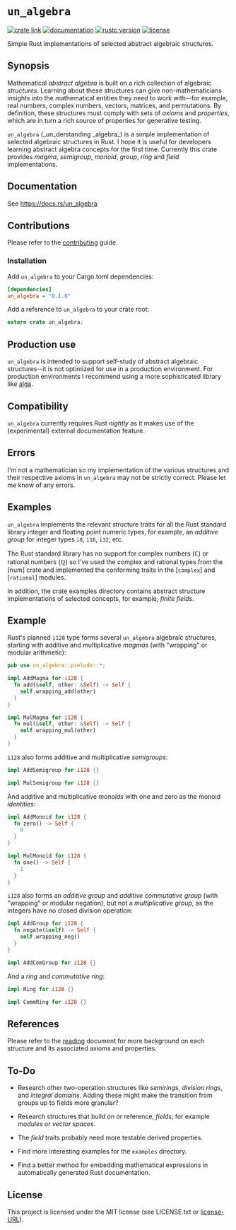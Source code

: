 # `un_algebra`

[![crate link][crate-SVG]][crate-URL]
[![documentation][docs-SVG]][docs-URL]
[![rustc version][rustc-SVG]][rustc-URL]
[![license][license-SVG]][license-URL]


Simple Rust implementations of selected abstract algebraic structures.

## Synopsis

Mathematical _abstract algebra_ is built on a rich collection of
algebraic _structures_. Learning about these structures can give
non-mathematicians insights into the mathematical entities they need
to work with--for example, real numbers, complex numbers, vectors,
matrices, and permutations. By definition, these structures must
comply with sets of _axioms_ and _properties_, which are in turn a
rich source of properties for generative testing.

`un_algebra` (\_un\_derstanding \_algebra\_) is a simple
implementation of selected algebraic structures in Rust. I hope it
is useful for developers learning abstract algebra concepts for the
first time. Currently this crate provides _magma_, _semigroup_,
_monoid_, _group_, _ring_ and _field_ implementations.


## Documentation

See https://docs.rs/un_algebra


## Contributions

Please refer to the [contributing] guide.


### Installation

Add `un_algebra` to your Cargo.toml dependencies:

```toml
[dependencies]
un_algebra = "0.1.0"
```

Add a reference to `un_algebra` to your crate root:

```rust
extern crate un_algebra;
```


## Production use

`un_algebra` is intended to support self-study of abstract algebraic
structures--it is not optimized for use in a production
environment. For production environments I recommend using a more
sophisticated library like [alga].


## Compatibility

`un_algebra` currently requires Rust _nightly_ as it makes use of
the (experimental) external documentation feature.


## Errors

I'm not a mathematician so my implementation of the various
structures and their respective axioms in `un_algebra` may not be
strictly correct. Please let me know of any errors.


## Examples

`un_algebra` implements the relevant structure traits for all the
Rust standard library integer and floating point numeric types, for
example, an _additive_ _group_ for integer types `i8`, `i16`, `i32`,
etc.

The Rust standard library has no support for complex numbers
(&#x2102;) or rational numbers (&#x211a;) so I've used the complex
and rational types from the [num] crate and implemented the
conforming traits in the [`complex`] and [`rational`] modules.

In addition, the crate examples directory contains abstract
structure implementations of selected concepts, for example,
_finite_ _fields_.


## Example

Rust's planned `i128` type forms several `un_algebra` algebraic
structures, starting with additive and multiplicative _magmas_ (with
"wrapping" or modular arithmetic):

```rust
pub use un_algebra::prelude::*;

impl AddMagma for i128 {
  fn add(&self, other: &Self) -> Self {
    self.wrapping_add(other)
  }
}

impl MulMagma for i128 {
  fn mul(&self, other: &Self) -> Self {
    self.wrapping_mul(other)
  }
}
````

`i128` also forms additive and multiplicative _semigroups_:

```rust
impl AddSemigroup for i128 {}

impl MulSemigroup for i128 {}
````

And additive and multiplicative _monoids_ with one and zero as the
monoid _identities_:

```rust
impl AddMonoid for i128 {
  fn zero() -> Self {
    0
  }
}

impl MulMonoid for i128 {
  fn one() -> Self {
    1
  }
}
```

`i128` also forms an _additive_ _group_ and _additive_ _commutative_
_group_ (with "wrapping" or modular negation), but not a
_multiplicative_ _group_, as the integers have no closed division
operation:

```rust
impl AddGroup for i128 {
  fn negate(&self) -> Self {
    self.wrapping_neg()
  }
}

impl AddComGroup for i128 {}
```

And a _ring_ and _commutative_ _ring_:

```rust
impl Ring for i128 {}

impl CommRing for i128 {}
```


## References

Please refer to the [reading] document for more background on each
structure and its associated axioms and properties.


## To-Do

* Research other two-operation structures like _semirings_,
  _division_ _rings_, and _integral_ _domains_. Adding these might
  make the transition from groups up to fields more granular?

* Research structures that build on or reference, _fields_, for
  example _modules_ or _vector_ _spaces_.

* The _field_ traits probably need more testable derived properties.

* Find more interesting examples for the `examples` directory.

* Find a better method for embedding mathematical expressions in
  automatically generated Rust documentation.


## License

This project is licensed under the MIT license (see LICENSE.txt or
[license-URL]).



<!-- Reference links used above -->

[alga]: https://crates.io/crates/alga

[reading]: https://gitlab.com/ornamentist/un-algebra/blob/master/doc/reading.md

[contributing]: https://gitlab.com/ornamentist/un-algebra/blob/master/CONTRIBUTING.md

[crate-SVG]: https://img.shields.io/crates/v/un_algebra.svg

[crate-URL]: https://crates.io/crates/un_algebra

[docs-SVG]: https://docs.rs/un_algebra/badge.svg

[docs-URL]: https://docs.rs/un_algebra

[rustc-SVG]: https://img.shields.io/badge/rustc-nightly-red.svg

[rustc-URL]: https://www.rust-lang.org

[license-SVG]: https://img.shields.io/badge/license-MIT-blue.svg

[license-URL]: https://opensource.org/licenses/MIT




